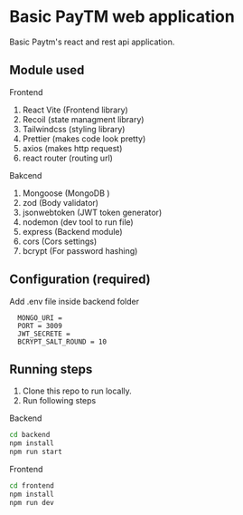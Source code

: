 # Basic PayTM web application

Basic Paytm's react and rest api application.

## Module used

Frontend

1. React Vite (Frontend library)
1. Recoil (state managment library)
1. Tailwindcss (styling library)
1. Prettier (makes code look pretty)
1. axios (makes http request)
1. react router (routing url)

Bakcend

1. Mongoose (MongoDB )
1. zod (Body validator)
1. jsonwebtoken (JWT token generator)
1. nodemon (dev tool to run file)
1. express (Backend module)
1. cors (Cors settings)
1. bcrypt (For password hashing)

## Configuration (required)

Add .env file inside backend folder

```dotenv
  MONGO_URI = 
  PORT = 3009
  JWT_SECRETE = 
  BCRYPT_SALT_ROUND = 10
```

## Running steps

1. Clone this repo to run locally.
1. Run following steps

Backend

```bash
cd backend
npm install
npm run start
```

Frontend

```bash
cd frontend
npm install
npm run dev
```
